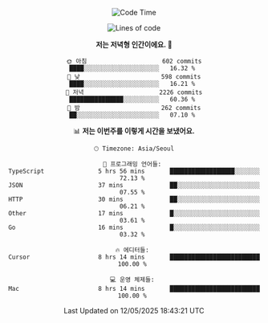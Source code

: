 <div align='center'>
 
<!--START_SECTION:waka-->
![Code Time](http://img.shields.io/badge/Code%20Time-4%2C337%20hrs%2044%20mins-blue)

![Lines of code](https://img.shields.io/badge/%EC%A0%80%EB%8A%94%20%EC%97%AC%ED%83%9C%EA%B9%8C%EC%A7%80%20-1.7%20million%20%EC%A4%84%EC%9D%98%20%EC%BD%94%EB%93%9C%EB%A5%BC%20%EC%9E%91%EC%84%B1%ED%96%88%EC%96%B4%EC%9A%94.-blue)

**저는 저녁형 인간이에요. 🦉** 

```text
🌞 아침                     602 commits         ████░░░░░░░░░░░░░░░░░░░░░   16.32 % 
🌆 낮　                     598 commits         ████░░░░░░░░░░░░░░░░░░░░░   16.21 % 
🌃 저녁                     2226 commits        ███████████████░░░░░░░░░░   60.36 % 
🌙 밤　                     262 commits         ██░░░░░░░░░░░░░░░░░░░░░░░   07.10 % 
```


📊 **저는 이번주를 이렇게 시간을 보냈어요.** 

```text
🕑︎ Timezone: Asia/Seoul

💬 프로그래밍 언어들: 
TypeScript               5 hrs 56 mins       ██████████████████░░░░░░░   72.13 % 
JSON                     37 mins             ██░░░░░░░░░░░░░░░░░░░░░░░   07.55 % 
HTTP                     30 mins             ██░░░░░░░░░░░░░░░░░░░░░░░   06.21 % 
Other                    17 mins             █░░░░░░░░░░░░░░░░░░░░░░░░   03.61 % 
Go                       16 mins             █░░░░░░░░░░░░░░░░░░░░░░░░   03.32 % 

🔥 에디터들: 
Cursor                   8 hrs 14 mins       █████████████████████████   100.00 % 

💻 운영 체제들: 
Mac                      8 hrs 14 mins       █████████████████████████   100.00 % 
```


 Last Updated on 12/05/2025 18:43:21 UTC
<!--END_SECTION:waka-->
 </div>
<!---
Emewjin/Emewjin is a ✨ special ✨ repository because its `README.md` (this file) appears on your GitHub profile.
You can click the Preview link to take a look at your changes.
--->
